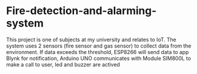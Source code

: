 # Fire-detection-and-alarming-system
This project is one of subjects at my university and relates to IoT. The system uses 2 sensors (fire sensor and gas sensor) to collect data from the environment. If data exceeds the threshold, ESP8266 will send data to app Blynk for notification, Arduino UNO communicates with Module SIM800L to make a call to user, led and buzzer are actived
